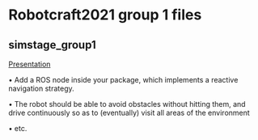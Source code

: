# Robotcraft2021 group 1 files


## simstage_group1

[Presentation](https://robotcraft.ingeniarius.pt/files/moodle/1627918089_Craft6.2.%20ROS%20Simulation.pdf)

• Add a ROS node inside your package, which implements a reactive navigation strategy. 

• The robot should be able to avoid obstacles without hitting them, and drive continuously so as to 
(eventually) visit all areas of the environment

• etc.